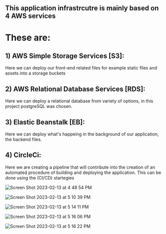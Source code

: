 ## This application infrastrcutre is mainly based on 4 AWS services

# These are:

## 1) AWS Simple Storage Services [S3]:

Here we can deploy our front-end related files for example static files and assets into a storage buckets

## 2) AWS Relational Database Services [RDS]:

Here we can deploy a relational database from variety of options, in this project postgreSQL was chosen.

## 3) Elastic Beanstalk [EB]:

Here we can deploy what's happeing in the background of our application, the backend files.

## 4) CircleCi:

Here we are creating a pipeline that will contribute into the creation of an automated procedure of building and deploying the application. This can be done using the (CI/CD) startegies



![Screen Shot 2023-02-13 at 4 48 54 PM](https://user-images.githubusercontent.com/91342432/218481238-93c31b27-8c8f-4616-9e40-6cbfcf90b8da.png)


![Screen Shot 2023-02-13 at 5 10 39 PM](https://user-images.githubusercontent.com/91342432/218481248-efe95e6a-c141-4439-9a80-6b720c47fbee.png)


![Screen Shot 2023-02-13 at 5 14 11 PM](https://user-images.githubusercontent.com/91342432/218481518-0a13ac49-6bec-4a63-a745-629b289e688e.png)


![Screen Shot 2023-02-13 at 5 16 06 PM](https://user-images.githubusercontent.com/91342432/218482290-3bea0ae4-a355-49be-90a6-2e84b0ba4c4b.png)


![Screen Shot 2023-02-13 at 5 16 22 PM](https://user-images.githubusercontent.com/91342432/218482295-f87f81c0-f631-403a-a7c8-b2e879b29082.png)


